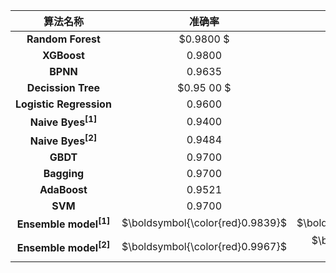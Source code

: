 |               算法名称               |              准确率              |              召回率               |     $\boldsymbol{F1\ Score}$      |
| :----------------------------------: | :------------------------------: | :-------------------------------: | :-------------------------------: |
|    $\boldsymbol{Random\ Forest}$     |            $0.9800 $             |            $0.98 00 $             |            $ 0.98 00 $            |
|        $\boldsymbol{XGBoost}$        |             $0.9800$             |             $0.9700$              |             $0.9 800$             |
|         $\boldsymbol{BPNN}$          |             $0.9635$             |             $0.9635$              |             $0.9635$              |
|    $\boldsymbol{Decission\ Tree}$    |            $0.95 00 $            |            $0.96 00 $             |             $0.950 0$             |
| $\boldsymbol{Logistic\ Regression}$  |             $0.9600$             |             $0.9700$              |             $0.9400$              |
|   $\boldsymbol{Naive\ Byes^{[1]}}$   |            $0.940 0$             |             $ 0.9500$             |             $0.9400 $             |
|   $\boldsymbol{Naive\ Byes^{[2]}}$   |             $0.9484$             |             $0.9484$              |             $0.9484$              |
|         $\boldsymbol{GBDT}$          |            $0.97 00$             |             $0.95 00$             |             $0.9 600$             |
|        $\boldsymbol{Bagging}$        |             $0.9700$             |             $0.9600$              |             $0.9700$              |
|       $\boldsymbol{AdaBoost}$        |             $0.9521$             |             $0.9521$              |             $0.9521$              |
|          $\boldsymbol{SVM}$          |            $0.9 700$             |             $0.9500 $             |             $0.9600 $             |
| $\boldsymbol{Ensemble\ model^{[1]}}$ | $\boldsymbol{\color{red}0.9839}$ | $\boldsymbol{\color{red}0.9839}$  | $\boldsymbol{\color{red}0.9839}$  |
| $\boldsymbol{Ensemble\ model^{[2]}}$ | $\boldsymbol{\color{red}0.9967}$ | $\boldsymbol{\color{red}0.9 967}$ | $\boldsymbol{\color{red}0.99 67}$ |



